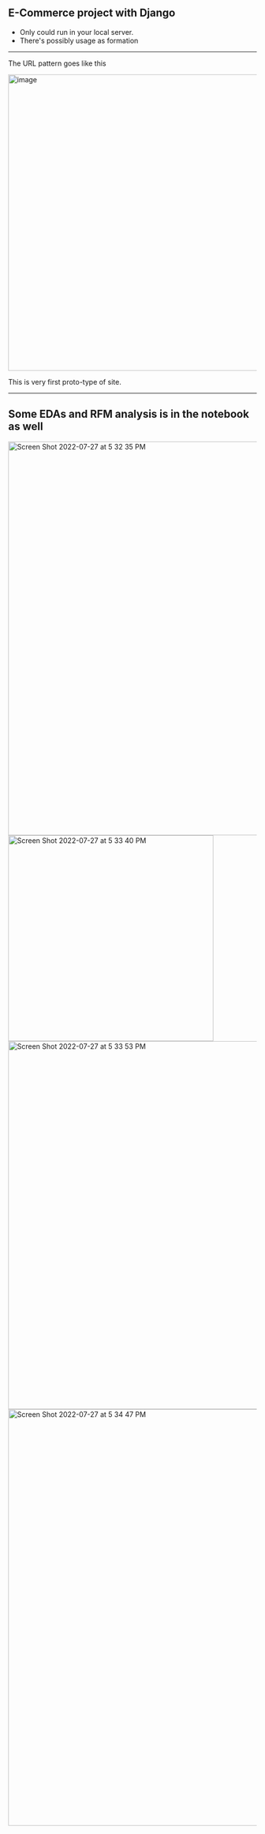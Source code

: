 ## E-Commerce project with Django
* Only could run in your local server.
* There's possibly usage as formation

<hr>

The URL pattern goes like this

<img width="599" alt="image" src="https://user-images.githubusercontent.com/50198431/178192701-092b238b-2b10-4ccd-a0f8-294b843b16ed.png">


This is very first proto-type of site.

<hr>

## Some EDAs and RFM analysis is in the notebook as well

<img width="796" alt="Screen Shot 2022-07-27 at 5 32 35 PM" src="https://user-images.githubusercontent.com/50198431/181201763-46b52677-3902-49c0-9bbe-d2e858494f54.png">
<img width="416" alt="Screen Shot 2022-07-27 at 5 33 40 PM" src="https://user-images.githubusercontent.com/50198431/181201771-7ede319e-2b7c-46e0-b4b7-621a54b394ca.png">
<img width="744" alt="Screen Shot 2022-07-27 at 5 33 53 PM" src="https://user-images.githubusercontent.com/50198431/181201778-b74e8152-43b3-4440-9b60-b5fbf9749880.png">
<img width="842" alt="Screen Shot 2022-07-27 at 5 34 47 PM" src="https://user-images.githubusercontent.com/50198431/181201782-9f610e55-3400-499e-aa60-f767733e9645.png">
